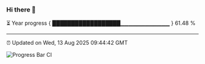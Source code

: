 ### Hi there 👋

⏳ Year progress { ██████████████████▁▁▁▁▁▁▁▁▁▁▁▁ } 61.48 %

---

⏰ Updated on Wed, 13 Aug 2025 09:44:42 GMT

![Progress Bar CI](https://github.com/IshwaranRudhara/GIT-ACTION/workflows/Progress%20Bar%20CI/badge.svg)
